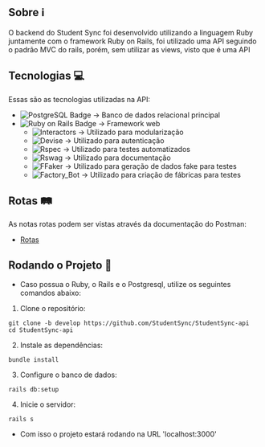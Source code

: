 ## Sobre ℹ️
O backend do Student Sync foi desenvolvido utilizando a linguagem Ruby juntamente com o framework Ruby on Rails, foi utilizado uma API seguindo o padrão MVC do rails, porém, sem utilizar as views, visto que é uma API

## Tecnologias 💻
Essas são as tecnologias utilizadas na API:
- ![PostgreSQL Badge](https://img.shields.io/badge/PostgreSQL-4169E1?logo=postgresql&logoColor=fff&style=for-the-badge) -> Banco de dados relacional principal
- ![Ruby on Rails Badge](https://img.shields.io/badge/Ruby%20on%20Rails-D30001?logo=rubyonrails&logoColor=fff&style=for-the-badge) -> Framework web
  - ![Interactors](https://img.shields.io/badge/interactors-%23CC342D.svg?style=for-the-badge&logo=rubygems&logoColor=white) -> Utilizado para modularização
  - ![Devise](https://img.shields.io/badge/devise-%23CC342D.svg?style=for-the-badge&logo=rubygems&logoColor=white) -> Utilizado para autenticação
  - ![Rspec](https://img.shields.io/badge/rspec-%23CC342D.svg?style=for-the-badge&logo=rubygems&logoColor=white) -> Utilizado para testes automatizados
  - ![Rswag](https://img.shields.io/badge/rswag-%23CC342D.svg?style=for-the-badge&logo=rubygems&logoColor=white) -> Utilizado para documentação
  - ![FFaker](https://img.shields.io/badge/ffaker-%23CC342D.svg?style=for-the-badge&logo=rubygems&logoColor=white) -> Utilizado para geração de dados fake para testes
  - ![Factory_Bot](https://img.shields.io/badge/factory_bot-%23CC342D.svg?style=for-the-badge&logo=rubygems&logoColor=white) -> Utilizado para criação de fábricas para testes
    
## Rotas 🛤️
As notas rotas podem ser vistas através da documentação do Postman:
- [Rotas](https://documenter.getpostman.com/view/27353559/2s9YXfbPDt)
  
## Rodando o Projeto 🚀

- Caso possua o Ruby, o Rails e o Postgresql, utilize os seguintes comandos abaixo:

1. Clone o repositório:
```
git clone -b develop https://github.com/StudentSync/StudentSync-api
cd StudentSync-api
```
2. Instale as dependências:

```
bundle install
```

3. Configure o banco de dados:

```
rails db:setup
```

4. Inicie o servidor:

```
rails s
```

- Com isso o projeto estará rodando na URL 'localhost:3000'
